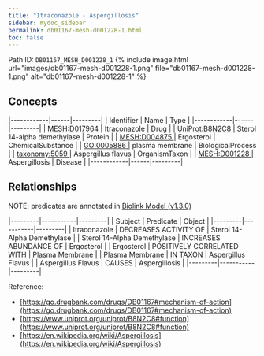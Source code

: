 ```yaml
---
title: "Itraconazole - Aspergillosis"
sidebar: mydoc_sidebar
permalink: db01167-mesh-d001228-1.html
toc: false 
---
```



Path ID: `DB01167_MESH_D001228_1`
{% include image.html url="images/db01167-mesh-d001228-1.png" file="db01167-mesh-d001228-1.png" alt="db01167-mesh-d001228-1" %}

## Concepts

|------------|------|---------|
| Identifier | Name | Type    |
|------------|------|---------|
| <a href="https://identifiers.org/MESH:D017964">MESH:D017964 </a> | Itraconazole | Drug |
| <a href="https://identifiers.org/UniProt:B8N2C8">UniProt:B8N2C8 </a> | Sterol 14-alpha demethylase | Protein |
| <a href="https://identifiers.org/MESH:D004875">MESH:D004875 </a> | Ergosterol | ChemicalSubstance |
| <a href="https://identifiers.org/GO:0005886">GO:0005886 </a> | plasma membrane | BiologicalProcess |
| <a href="https://identifiers.org/taxonomy:5059">taxonomy:5059 </a> | Aspergillus flavus | OrganismTaxon |
| <a href="https://identifiers.org/MESH:D001228">MESH:D001228 </a> | Aspergillosis | Disease |
|------------|------|---------|

## Relationships


NOTE: predicates are annotated in <a href="https://github.com/biolink/biolink-model/releases/tag/v1.3.0">Biolink Model (v1.3.0)</a>

|---------|-----------|---------|
| Subject | Predicate | Object  |
|---------|-----------|---------|
| Itraconazole | DECREASES ACTIVITY OF | Sterol 14-Alpha Demethylase |
| Sterol 14-Alpha Demethylase | INCREASES ABUNDANCE OF | Ergosterol |
| Ergosterol | POSITIVELY CORRELATED WITH | Plasma Membrane |
| Plasma Membrane | IN TAXON | Aspergillus Flavus |
| Aspergillus Flavus | CAUSES | Aspergillosis |
|---------|-----------|---------|

Reference: 
  - [https://go.drugbank.com/drugs/DB01167#mechanism-of-action](https://go.drugbank.com/drugs/DB01167#mechanism-of-action)
  - [https://www.uniprot.org/uniprot/B8N2C8#function](https://www.uniprot.org/uniprot/B8N2C8#function)
  - [https://en.wikipedia.org/wiki/Aspergillosis](https://en.wikipedia.org/wiki/Aspergillosis)
